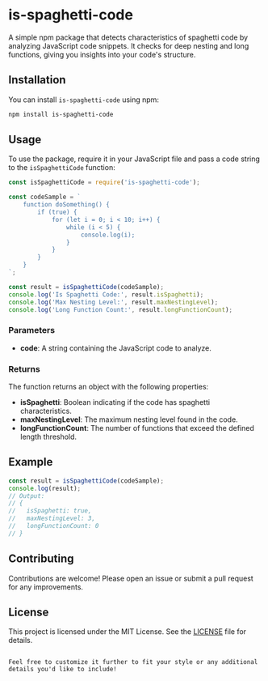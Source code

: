 # is-spaghetti-code

A simple npm package that detects characteristics of spaghetti code by analyzing JavaScript code snippets. It checks for deep nesting and long functions, giving you insights into your code's structure.

## Installation

You can install `is-spaghetti-code` using npm:

```bash
npm install is-spaghetti-code
```

## Usage

To use the package, require it in your JavaScript file and pass a code string to the `isSpaghettiCode` function:

```javascript
const isSpaghettiCode = require('is-spaghetti-code');

const codeSample = `
    function doSomething() {
        if (true) {
            for (let i = 0; i < 10; i++) {
                while (i < 5) {
                    console.log(i);
                }
            }
        }
    }
`;

const result = isSpaghettiCode(codeSample);
console.log('Is Spaghetti Code:', result.isSpaghetti);
console.log('Max Nesting Level:', result.maxNestingLevel);
console.log('Long Function Count:', result.longFunctionCount);
```

### Parameters

- **code**: A string containing the JavaScript code to analyze.

### Returns

The function returns an object with the following properties:

- **isSpaghetti**: Boolean indicating if the code has spaghetti characteristics.
- **maxNestingLevel**: The maximum nesting level found in the code.
- **longFunctionCount**: The number of functions that exceed the defined length threshold.

## Example

```javascript
const result = isSpaghettiCode(codeSample);
console.log(result);
// Output:
// {
//   isSpaghetti: true,
//   maxNestingLevel: 3,
//   longFunctionCount: 0
// }
```

## Contributing

Contributions are welcome! Please open an issue or submit a pull request for any improvements.

## License

This project is licensed under the MIT License. See the [LICENSE](LICENSE) file for details.
```

Feel free to customize it further to fit your style or any additional details you'd like to include!